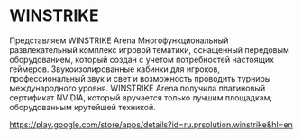 # WINSTRIKE

Представляем WINSTRIKE Arena
Многофункциональный развлекательный комплекс игровой тематики, оснащенный передовым оборудованием, который создан с учетом потребностей настоящих геймеров. Звукоизолированные кабинки для игроков, профессиональный звук и свет и возможность проводить турниры международного уровня.
WINSTRIKE Arena получила платиновый сертификат NVIDIA, который вручается только лучшим площадкам, оборудованным крутейшей техникой.

https://play.google.com/store/apps/details?id=ru.prsolution.winstrike&hl=en

